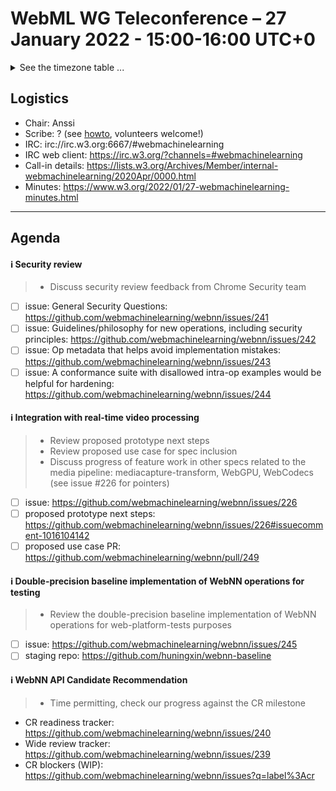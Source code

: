 # WebML WG Teleconference – 27 January 2022 - 15:00-16:00 UTC+0

<details><summary>See the timezone table ...</summary>
<table>
<tr><td> San Francisco (U.S.A. - California) <td> Thu, 27 January 2022 <td> 07:00 <td> UTC-8 hours
<tr><td> Boston (U.S.A. - Massachusetts) <td> Thu, 27 January 2022 <td> 10:00 <td> UTC-5 hours
<tr><td> London (United Kingdom - England) <td> Thu, 27 January 2022 <td> 15:00 <td> UTC+0 hours
<tr><td> Berlin (Germany) <td> Thu, 27 January 2022 <td> 16:00 <td> UTC+1 hours
<tr><td> Helsinki (Finland) <td> Thu, 27 January 2022 <td> 17:00 <td> UTC+2 hours
<tr><td> Shanghai (China) <td> Thu, 27 January 2022 <td> 23:00 <td> UTC+8 hours
<tr><td> Tokyo (Japan) <td> Fri, 28 January 2022 <td> 00:00 <td> UTC+9 hours
<tr><td> Corresponding UTC (GMT) <td> Thu, 27 January 2022 <td colspan=2> 15:00 UTC
</table>

Other locations: https://www.timeanddate.com/worldclock/fixedtime.html?iso=20220127T15
  </details>
  
## Logistics

* Chair: Anssi
* Scribe: ? (see [howto](https://github.com/webmachinelearning/meetings/blob/main/scribe-howto.md), volunteers welcome!)
* IRC: irc://irc.w3.org:6667/#webmachinelearning
* IRC web client: https://irc.w3.org/?channels=#webmachinelearning
* Call-in details: https://lists.w3.org/Archives/Member/internal-webmachinelearning/2020Apr/0000.html
* Minutes: https://www.w3.org/2022/01/27-webmachinelearning-minutes.html
  
---

## Agenda
  
#### ℹ️ Security review
  
>* Discuss security review feedback from Chrome Security team

   - [ ] issue: General Security Questions: https://github.com/webmachinelearning/webnn/issues/241
   - [ ] issue: Guidelines/philosophy for new operations, including security principles: https://github.com/webmachinelearning/webnn/issues/242
   - [ ] issue: Op metadata that helps avoid implementation mistakes: https://github.com/webmachinelearning/webnn/issues/243
   - [ ] issue: A conformance suite with disallowed intra-op examples would be helpful for hardening: https://github.com/webmachinelearning/webnn/issues/244

#### ℹ️ Integration with real-time video processing

>* Review proposed prototype next steps
>* Review proposed use case for spec inclusion
>* Discuss progress of feature work in other specs related to the media pipeline: mediacapture-transform, WebGPU, WebCodecs (see issue #226 for pointers)

   - [ ] issue: https://github.com/webmachinelearning/webnn/issues/226
   - [ ] proposed prototype next steps: https://github.com/webmachinelearning/webnn/issues/226#issuecomment-1016104142
   - [ ] proposed use case PR: https://github.com/webmachinelearning/webnn/pull/249

#### ℹ️ Double-precision baseline implementation of WebNN operations for testing

>* Review the double-precision baseline implementation of WebNN operations for web-platform-tests purposes

   - [ ] issue: https://github.com/webmachinelearning/webnn/issues/245
   - [ ] staging repo: https://github.com/huningxin/webnn-baseline

#### ℹ️ WebNN API Candidate Recommendation

>* Time permitting, check our progress against the CR milestone

- CR readiness tracker: https://github.com/webmachinelearning/webnn/issues/240
- Wide review tracker: https://github.com/webmachinelearning/webnn/issues/239
- CR blockers (WIP): https://github.com/webmachinelearning/webnn/issues?q=label%3Acr
